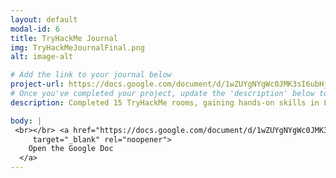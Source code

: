 ```yaml
---
layout: default
modal-id: 6
title: TryHackMe Journal
img: TryHackMeJournalFinal.png
alt: image-alt

# Add the link to your journal below
project-url: https://docs.google.com/document/d/1wZUYgNYgWc0JMK3sI6ubHj0CoeQG14z-YnTSgUIIHC8/edit?tab=t.0
# Once you've completed your project, update the 'description' below to this one: Completed 15 TryHackMe rooms, gaining hands-on skills in Linux and Windows fundamentals, log analysis, network troubleshooting with Wireshark, and incident handling with Splunk.
description: Completed 15 TryHackMe rooms, gaining hands-on skills in Linux and Windows fundamentals, log analysis, network troubleshooting with Wireshark, and incident handling with Splunk.

body: |
 <br></br> <a href="https://docs.google.com/document/d/1wZUYgNYgWc0JMK3sI6ubHj0CoeQG14z-YnTSgUIIHC8/edit?tab=t.0"
     target="_blank" rel="noopener">
    Open the Google Doc
  </a>
---
```

